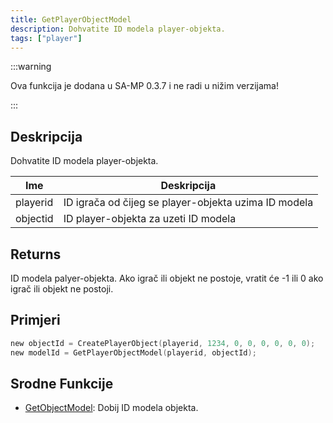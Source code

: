 ```yaml
---
title: GetPlayerObjectModel
description: Dohvatite ID modela player-objekta.
tags: ["player"]
---
```


:::warning

Ova funkcija je dodana u SA-MP 0.3.7 i ne radi u nižim verzijama!

:::

## Deskripcija

Dohvatite ID modela player-objekta.

| Ime      | Deskripcija                                          |
| -------- | ---------------------------------------------------- |
| playerid | ID igrača od čijeg se player-objekta uzima ID modela |
| objectid | ID player-objekta za uzeti ID modela                 |

## Returns

ID modela palyer-objekta. Ako igrač ili objekt ne postoje, vratit će -1 ili 0 ako igrač ili objekt ne postoji.

## Primjeri

```c
new objectId = CreatePlayerObject(playerid, 1234, 0, 0, 0, 0, 0, 0);
new modelId = GetPlayerObjectModel(playerid, objectId);
```

## Srodne Funkcije

- [GetObjectModel](GetObjectModel): Dobij ID modela objekta.

